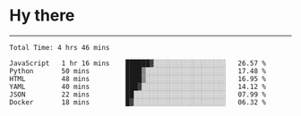 # Hy there

---
<!--START_SECTION:waka-->

```text
Total Time: 4 hrs 46 mins

JavaScript   1 hr 16 mins    ██████▓░░░░░░░░░░░░░░░░░░   26.57 %
Python       50 mins         ████▒░░░░░░░░░░░░░░░░░░░░   17.48 %
HTML         48 mins         ████▒░░░░░░░░░░░░░░░░░░░░   16.95 %
YAML         40 mins         ███▓░░░░░░░░░░░░░░░░░░░░░   14.12 %
JSON         22 mins         ██░░░░░░░░░░░░░░░░░░░░░░░   07.99 %
Docker       18 mins         █▓░░░░░░░░░░░░░░░░░░░░░░░   06.32 %
```

<!--END_SECTION:waka-->
